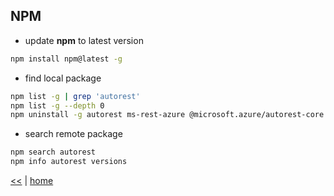 ## NPM

+ update **npm** to latest version 
```cmd
npm install npm@latest -g
```
+ find local package 
```sh
npm list -g | grep 'autorest'
npm list -g --depth 0
npm uninstall -g autorest ms-rest-azure @microsoft.azure/autorest-core @microsoft.azure/autorest.csharp @microsoft.azure/autorest.modeler
``` 
+ search remote package
```sh
npm search autorest
npm info autorest versions
```

[<<](../js.md) 
| 
[home](../README.md) 



